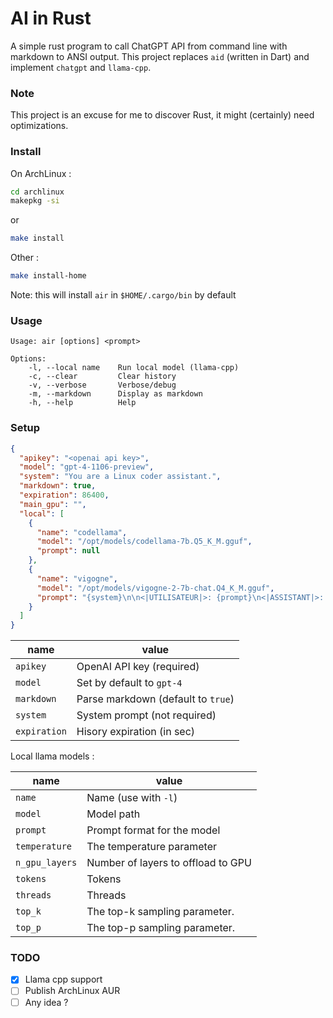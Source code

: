 # AI in Rust

A simple rust program to call ChatGPT API from command line with markdown to ANSI output.
This project replaces `aid` (written in Dart) and implement `chatgpt` and `llama-cpp`.

### Note

This project is an excuse for me to discover Rust, it might (certainly) need optimizations.

### Install

On ArchLinux :
```bash
cd archlinux
makepkg -si
```

or
```bash
make install
```

Other :

```bash
make install-home
```
Note: this will install `air` in `$HOME/.cargo/bin` by default

### Usage

```
Usage: air [options] <prompt>

Options:
    -l, --local name    Run local model (llama-cpp)
    -c, --clear         Clear history
    -v, --verbose       Verbose/debug
    -m, --markdown      Display as markdown
    -h, --help          Help
```

### Setup

```json
{
  "apikey": "<openai api key>",
  "model": "gpt-4-1106-preview",
  "system": "You are a Linux coder assistant.",
  "markdown": true,
  "expiration": 86400,
  "main_gpu": "",
  "local": [
    {
      "name": "codellama",
      "model": "/opt/models/codellama-7b.Q5_K_M.gguf",
      "prompt": null
    },
    {
      "name": "vigogne",
      "model": "/opt/models/vigogne-2-7b-chat.Q4_K_M.gguf",
      "prompt": "{system}\n\n<|UTILISATEUR|>: {prompt}\n<|ASSISTANT|>: \n"
    }
  ]
}
```

| name         | value                              |
|--------------|------------------------------------|
| `apikey`     | OpenAI API key (required)          |
| `model`      | Set by default to `gpt-4`          |
| `markdown`   | Parse markdown (default to `true`) |
| `system`     | System prompt (not required)       |
| `expiration` | Hisory expiration (in sec)         |

Local llama models :

| name           | value                              |
|----------------|------------------------------------|
| `name`         | Name (use with `-l`)               |
| `model`        | Model path                         |
| `prompt`       | Prompt format for the model        |
| `temperature`  | The temperature parameter          |
| `n_gpu_layers` | Number of layers to offload to GPU |
| `tokens`       | Tokens                             |
| `threads`      | Threads                            |
| `top_k`        | The top-k sampling parameter.      |
| `top_p`        | The top-p sampling parameter.      |

### TODO

- [x] Llama cpp support
- [ ] Publish ArchLinux AUR
- [ ] Any idea ?
